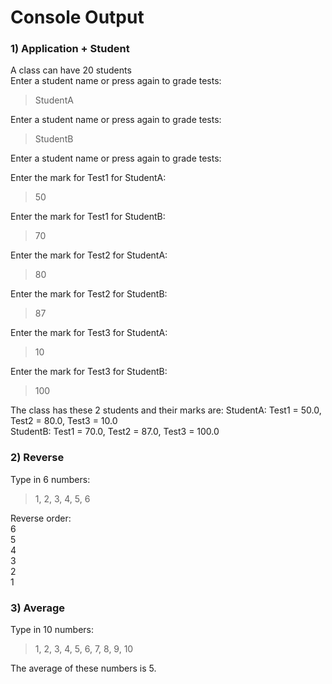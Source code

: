 # Console Output

### 1) Application + Student
A class can have 20 students\
Enter a student name or press <Enter> again to grade tests:
> StudentA

Enter a student name or press <Enter> again to grade tests:
> StudentB

Enter a student name or press <Enter> again to grade tests:
> <Enter>

Enter the mark for Test1 for StudentA:
> 50

Enter the mark for Test1 for StudentB:
> 70

Enter the mark for Test2 for StudentA:
> 80

Enter the mark for Test2 for StudentB:
> 87

Enter the mark for Test3 for StudentA:
> 10

Enter the mark for Test3 for StudentB:
> 100

The class has these 2 students and their marks are:
StudentA: Test1 = 50.0, Test2 = 80.0, Test3 = 10.0\
StudentB: Test1 = 70.0, Test2 = 87.0, Test3 = 100.0

### 2) Reverse
Type in 6 numbers:

> 1, 2, 3, 4, 5, 6

Reverse order:\
6\
5\
4\
3\
2\
1


### 3) Average
Type in 10 numbers:
> 1, 2, 3, 4, 5, 6, 7, 8, 9, 10

The average of these numbers is 5.